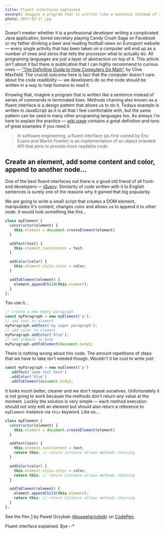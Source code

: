 ```yaml
---
title: Fluent interfaces explained
excerpt: Imagine a program that is written like a sentence instead of series of separated command blocks — technique of method chaining is the answer.
photo: 2017-03-17.jpg
---
```


Doesn't meeter whether it is a professional developer writing a complicated Java application, bored secretary playing Candy Crush Saga on Facebook or my father drinking a beer and reading football news on Eurosport website — every single activity that has been taken on a computer will end up as a number of ones and zeros that tells the processor what to actually do. All programing languages are just a layer of abstraction on top of it. This article isn't about it but there is publication that I can highly recommend to curious ones — ["The Definitive Guide to How Computers Do Math"](https://www.amazon.com/Definitive-Guide-How-Computers-Math/dp/0471732788) by Clive Maxfield. The crucial outcome here is fact that the computer doesn't care about the code readibility — we developers do so the code should be written in a way to help humans to read it.

Knowing that, imagine a program that is written like a sentence instead of series of commands in terminated lines. Methods chaining also known as a fluent interface is a design pattern that allows us to do it. Todays example is written in JavaScript as it is all that I feel comfortable with, but the same pattern can be used in many other programing languages too. As always I'm here to explain the practice — [wiki page](https://en.wikipedia.org/wiki/Fluent_interface) contains a great definition and tons of great examples if you need it.

> In software engineering, a fluent interface (as first coined by Eric Evans and Martin Fowler) is an implementation of an object oriented API that aims to provide more readable code.

## Create an element, add some content and color, append to another node...

One of the best fluent interfaces out there is a good old friend of all front-end developers — [jQuery](https://jquery.com/). Similarity of code written with it to English sentences is surely one of the reasons why it gained that big popularity.

We are going to write a small script that creates a DOM element, manipulates it's content, changes color and allows us to append it to other node. It would look something like this...

```js
class myElement {
  constructor(element) {
    this.element = document.createElement(element)
  }

  addText(text) {
    this.element.textContent = text;
  }

  addColor(color) {
    this.element.style.color = color;
  }

  addToElement(element) {
    element.appendChild(this.element);
  }
};
```

Too use it...

```js
// create a new empty paragraph
const myParagraph = new myElement('p');
// add text to element
myParagraph.addText('my super paragraph');
// add color to element
myParagraph.addColor('blue');
// add element to body
myParagraph.addToElement(document.body);
```

There is nothing wrong about this code. The amount repetitions of steps that we have to take isn't needed though. Wouldn't it be cool to write just:

```js
const myParagraph = new myElement('p')
  .addText('some test here')
  .addColor('blue')
  .addToElement(document.body);
```

It looks much better, cleaner and we don't repeat ourselves. Unfortunately it is not going to work because the methods don't return any value at the moment. Luckily the solution is very simple — each method execution should not only edit an element but should also return a reference to `myElement` instance via `this` keyword. Like so...

```js
class myElement {
  constructor(element) {
    this.element = document.createElement(element)
  }

  addText(text) {
    this.element.textContent = text;
    return this; // return instance allows methods chaining
  }

  addColor(color) {
    this.element.style.color = color;
    return this; // return instance allows methods chaining
  }

  addToElement(element) {
    element.appendChild(this.element);
    return this; // return instance allows methods chaining
  }
};
```

<p><p data-height="584" data-theme-id="dark" data-slug-hash="KWyPQq" data-default-tab="js,result" data-user="pawelgrzybek" data-embed-version="2" data-pen-title="1" class="codepen">See the Pen <a href="http://codepen.io/pawelgrzybek/pen/KWyPQq/">1</a> by Pawel Grzybek (<a href="http://codepen.io/pawelgrzybek">@pawelgrzybek</a>) on <a href="http://codepen.io">CodePen</a>.</p>
<script async src="https://production-assets.codepen.io/assets/embed/ei.js"></script></p>

Fluent interface explained. Bye :-*
